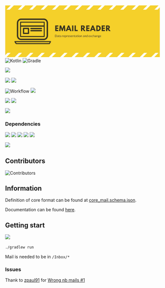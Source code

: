 ![Banner](https://github.com/stheren/EmailReader/blob/main/Banner.jpg?raw=true)
![Kotlin](https://img.shields.io/badge/kotlin-%230095D5.svg?style=for-the-badge&logo=kotlin&logoColor=white)
![Gradle](https://img.shields.io/badge/Gradle-02303A.svg?style=for-the-badge&logo=Gradle&logoColor=white)

![](https://img.shields.io/github/watchers/stheren/EmailReader?style=social)

![](https://img.shields.io/badge/Version-1.0.0-lim)
![](https://img.shields.io/github/languages/top/stheren/EmailReader)

![Workflow](https://github.com/stheren/EmailReader/actions/workflows/main.yml/badge.svg)
![](https://img.shields.io/github/last-commit/stheren/EmailReader)

![](https://img.shields.io/github/issues-raw/stheren/EmailReader)
![](https://img.shields.io/github/issues-closed-raw/stheren/EmailReader)

![](https://img.shields.io/github/repo-size/stheren/EmailReader)

### Dependencies
![](https://img.shields.io/badge/JVM%20Java-11.0.13-orange)
![](https://img.shields.io/badge/Kotlin-1.6.10-blue)
![](https://img.shields.io/badge/org.openjfx.javafxplugin-0.0.10-cyan)
![](https://img.shields.io/badge/com.fasterxml.jackson-2.13.1-yellow)
![](https://img.shields.io/badge/net.pwall.json-0.32-orange)

![](https://img.shields.io/badge/com.github.johnrengelman.shadow-5.2.0-black)

## Contributors
![Contributors](https://contrib.rocks/image?repo=stheren/EmailReader)

## Information
Definition of core format can be found at [core_mail.schema.json](./src/main/resources/core_mail.schema.json).

Documentation can be found [here](./schema_doc.md).

## Getting start
![](https://img.shields.io/badge/JVM%20Java-11.0.13-orange)
```bash
./gradlew run
```

Mail is needed to be in `/Inbox/*`
### Issues
Thank to [zpaul91](https://github.com/zpaul91) for [Wrong nb mails #1](https://github.com/stheren/EmailReader/issues/1)
